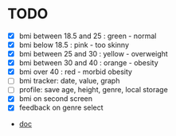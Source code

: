 # TODO

- [x] bmi between 18.5 and 25 : green - normal
- [x] bmi below 18.5 : pink - too skinny
- [x] bmi between 25 and 30 : yellow - overweight
- [x] bmi between 30 and 40 : orange - obesity
- [x] bmi over 40 : red - morbid obesity
- [ ] bmi tracker: date, value, graph
- [ ] profile: save age, height, genre, local storage
- [x] bmi on second screen
- [x] feedback on genre select

* [doc](https://www.santepratique.fr/nutrition/calcul-imc)

